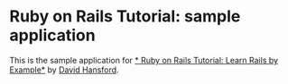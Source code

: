 # Ruby on Rails Tutorial: sample application

This is the sample application for
[* Ruby on Rails Tutorial: Learn Rails by Example*](http://tailstutorial.org/)
by [David Hansford](http://www.bhtafe.edu.au/).
